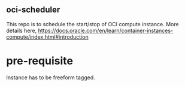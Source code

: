 ## oci-scheduler                                                                                             
This repo is to schedule the start/stop of OCI compute instance. More details here, https://docs.oracle.com/en/learn/container-instances-compute/index.html#introduction

# pre-requisite 
Instance has to be freeform tagged. 